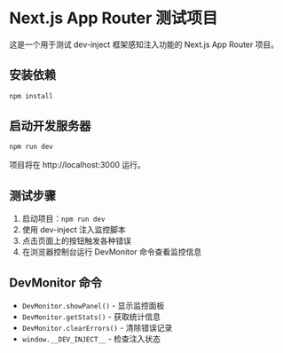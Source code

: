 # Next.js App Router 测试项目

这是一个用于测试 dev-inject 框架感知注入功能的 Next.js App Router 项目。

## 安装依赖

```bash
npm install
```

## 启动开发服务器

```bash
npm run dev
```

项目将在 http://localhost:3000 运行。

## 测试步骤

1. 启动项目：`npm run dev`
2. 使用 dev-inject 注入监控脚本
3. 点击页面上的按钮触发各种错误
4. 在浏览器控制台运行 DevMonitor 命令查看监控信息

## DevMonitor 命令

- `DevMonitor.showPanel()` - 显示监控面板
- `DevMonitor.getStats()` - 获取统计信息
- `DevMonitor.clearErrors()` - 清除错误记录
- `window.__DEV_INJECT__` - 检查注入状态

